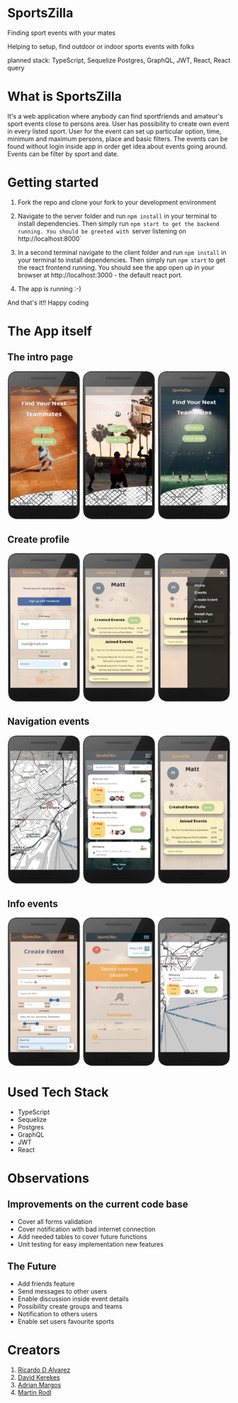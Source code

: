 # SportsZilla

Finding sport events with your mates

Helping to setup, find outdoor or indoor sports events with folks

planned stack: TypeScript, Sequelize Postgres, GraphQL, JWT, React, React query

# What is SportsZilla

It's a web application where anybody can find sportfriends and amateur's sport events close to persons area. User has possibility to create own event in every listed sport. User for the event can set up particular option, time, minimum and maximum persons, place and basic filters. The events can be found without login inside app in order get idea about events going around. Events can be filter by sport and date.

# Getting started

1. Fork the repo and clone your fork to your development environment

2. Navigate to the server folder and run `npm install` in your terminal to install dependencies. Then simply run `npm start to get the backend running. You should be greeted with `server listening on http://localhost:8000`

3. In a second terminal navigate to the client folder and run `npm install` in your terminal to install dependencies. Then simply run `npm start` to get the react frontend running. You should see the app open up in your browser at http://localhost:3000 - the default react port.

4. The app is running :-)

And that's it!! Happy coding

# The App itself

## The intro page

![Intro page](/__screenshots/intro_page.jpg)

## Create profile

![Create profile](/__screenshots/create_profile.jpg)

## Navigation events

![Events](/__screenshots/events.jpg)

## Info events

![Info Event](/__screenshots/info_event.jpg)

# Used Tech Stack

- TypeScript
- Sequelize
- Postgres
- GraphQL
- JWT
- React

# Observations

## Improvements on the current code base

- Cover all forms validation
- Cover notification with bad internet connection
- Add needed tables to cover future functions
- Unit testing for easy implementation new features

## The Future

- Add friends feature
- Send messages to other users
- Enable discussion inside event details
- Possibility create groups and teams
- Notification to others users
- Enable set users favourite sports

# Creators

1. [Ricardo D Alvarez](https://github.com/rikiDalvarez)
2. [David Kerekes](https://github.com/noiffion/)
3. [Adrian Margos](https://github.com/adrimargbxl)
4. [Martin Rodl](https://github.com/martinrodl)
